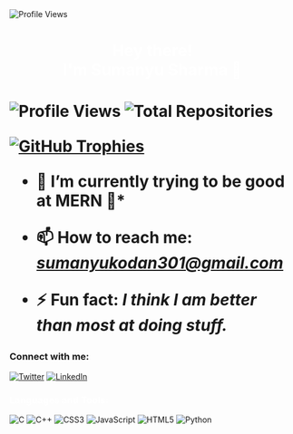 
<img src="[https://github.com/Sumanyu301/Sumanyu301/assets/122663910/f89c74a0-bc74-4a3c-beb6-774c318c1f61.gif](https://user-images.githubusercontent.com/74038190/225813708-98b745f2-7d22-48cf-9150-083f1b00d6c9.gif)" alt="Profile Views" />
<h1 align="center" style="color: white;">Hey there! <br> I'm Sumanyu Sharma 👋<h1>

<p align="left">
  <img src="https://komarev.com/ghpvc/?username=Sumanyu301&label=Profile%20views&color=8b00ff&style=flat" alt="Profile Views" />
  <img src="https://img.shields.io/badge/Total%20Repos-10-8b00ff" alt="Total Repositories" />
</p>

<div style="display: flex; justify-content: flex-start; margin-bottom: 20px;">
  <a href="https://github.com/ryo-ma/github-profile-trophy" style="margin-right: 20px;">
    <img src="https://github-profile-trophy.vercel.app/?username=Sumanyu301&theme=nord" alt="GitHub Trophies" />
  </a>
</div>



- 🔭 I’m currently trying to be good at MERN 🤖*


- 📫 How to reach me: *sumanyukodan301@gmail.com*


- ⚡ Fun fact: *I think I am better than most at doing stuff.*

### Connect with me:
[![Twitter](https://img.shields.io/badge/Twitter-%231DA1F2.svg?style=for-the-badge&logo=twitter&logoColor=white)](https://twitter.com/Sumanyusharma4)
[![LinkedIn](https://img.shields.io/badge/LinkedIn-%230077B5.svg?style=for-the-badge&logo=linkedin&logoColor=white)](https://www.linkedin.com/in/sumanyu-sharma-975377263/)





<h3 align="left" style="color: white;">Languages and Tools:</h3>

![C](https://img.shields.io/badge/c-%2300599C.svg?style=for-the-badge&logo=c&logoColor=white) ![C++](https://img.shields.io/badge/c++-%2300599C.svg?style=for-the-badge&logo=c%2B%2B&logoColor=white) ![CSS3](https://img.shields.io/badge/css3-%231572B6.svg?style=for-the-badge&logo=css3&logoColor=white) ![JavaScript](https://img.shields.io/badge/javascript-%23323330.svg?style=for-the-badge&logo=javascript&logoColor=%23F7DF1E) ![HTML5](https://img.shields.io/badge/html5-%23E34F26.svg?style=for-the-badge&logo=html5&logoColor=white) ![Python](https://img.shields.io/badge/python-3670A0?style=for-the-badge&logo=python&logoColor=ffdd54) 

